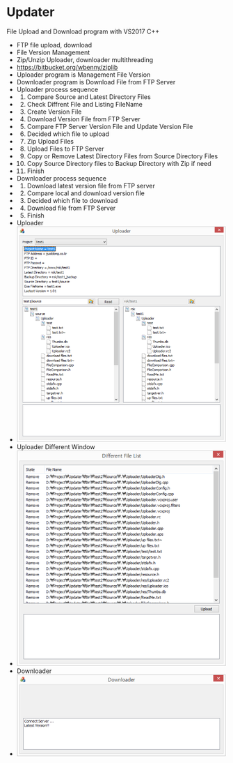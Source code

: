 # Updater
File Upload and Download program with VS2017 C++
- FTP file upload, download
- File Version Management
- Zip/Unzip Uploader, downloader multithreading
 - https://bitbucket.org/wbenny/ziplib
- Uploader program is Management File Version
- Downloader program is Download File from FTP Server
- Uploader process sequence
 - 1. Compare Source and Latest Directory Files
 - 2. Check Diffrent File and Listing FileName
 - 3. Create Version File
 - 4. Download Version File from FTP Server
 - 5. Compare FTP Server Version File and Update Version File
 - 6. Decided which file to upload 
 - 7. Zip Upload Files
 - 8. Upload Files to FTP Server
 - 9. Copy or Remove Latest Directory Files from Source Directory Files
 - 10. Copy Source Directory files to Backup Directory with Zip if need
 - 11. Finish
- Downloader process sequence
 - 1. Download latest version file from FTP server
 - 2. Compare local and download version file
 - 3. Decided which file to download
 - 4. Download file from FTP Server
 - 5. Finish
- Uploader
 - ![](https://github.com/jjuiddong/Updater/blob/master/Doc/img1.png?raw=true)
- Uploader Different Window
 - ![](https://github.com/jjuiddong/Updater/blob/master/Doc/img2.png?raw=true)
- Downloader
 - ![](https://github.com/jjuiddong/Updater/blob/master/Doc/img3.png?raw=true)
